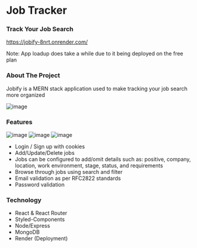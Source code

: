 # Job Tracker

### Track Your Job Search

https://jobify-8nrt.onrender.com/

Note: App loadup does take a while due to it being deployed on the free plan

### About The Project
Jobify is a MERN stack application used to make tracking your job search more organized

![image](https://github.com/briansjkim/job-manager/assets/39395494/ee512350-b4c6-4325-8b6d-832efa0f36f9)


### Features
![image](https://github.com/briansjkim/job-manager/assets/39395494/004f1a8b-1a9e-4522-af6f-c0ddcbaae350)
![image](https://github.com/briansjkim/job-manager/assets/39395494/dee3f86a-5b2f-4060-84b1-6dd30e8baff5)
![image](https://github.com/briansjkim/job-manager/assets/39395494/2c8cb3cf-7d81-46f6-8701-4a7e68822ae2)

- Login / Sign up with cookies
- Add/Update/Delete jobs
-   Jobs can be configured to add/omit details such as: positive, company, location, work environment, stage, status, and requirements
- Browse through jobs using search and filter
- Email validation as per RFC2822 standards
- Password validation

### Technology
- React & React Router
- Styled-Components
- Node/Express
- MongoDB
- Render (Deployment)
